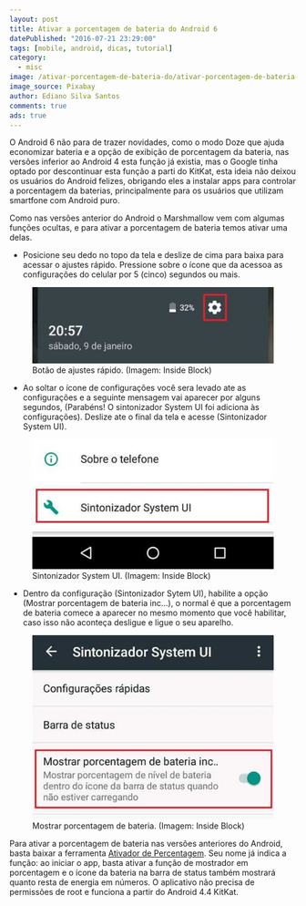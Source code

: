 ```yaml
---
layout: post
title: Ativar a porcentagem de bateria do Android 6
datePublished: "2016-07-21 23:29:00"
tags: [mobile, android, dicas, tutorial]
category:
  - misc
image: /ativar-porcentagem-de-bateria-do/ativar-porcentagem-de-bateria-do.jpg
image_source: Pixabay
author: Ediano Silva Santos
comments: true
ads: true
---
```


O Android 6 não para de trazer novidades, como o modo Doze que ajuda economizar bateria e a opção de exibição de porcentagem da bateria, nas versões inferior ao Android 4 esta função já existia, mas o Google tinha optado por descontinuar esta função a parti do KitKat, esta ideia não deixou os usuários do Android felizes, obrigando eles a instalar apps para controlar a porcentagem da baterias, principalmente para os usuários que utilizam smartfone com Android puro.

Como nas versões anterior do Android o Marshmallow vem com algumas funções ocultas, e para ativar a porcentagem de bateria temos ativar uma delas.

* Posicione seu dedo no topo da tela e deslize de cima para baixa para acessar o ajustes rápido. Pressione sobre o ícone que da acessoa as configurações do celular por 5 (cinco) segundos ou mais.

<figure class="image">
<img alt="Botão de ajustes rápido do Android 6" src="/assets/blog/ativar-porcentagem-de-bateria-do/botao-configuracao.jpg">
<figcaption>Botão de ajustes rápido. (Imagem: Inside Block)</figcaption>
</figure>

* Ao soltar o ícone de configurações você sera levado ate as configurações e a seguinte mensagem vai aparecer por alguns segundos, (Parabéns! O sintonizador System UI foi adiciona às configurações). Deslize ate o final da tela e acesse (Sintonizador System UI).

<figure class="image">
<img alt="Sintonizador System UI do Andriod 6" src="/assets/blog/ativar-porcentagem-de-bateria-do/menu.jpg">
<figcaption>Sintonizador System UI. (Imagem: Inside Block)</figcaption>
</figure>

* Dentro da configuração (Sintonizador Sytem UI), habilite a opção (Mostrar porcentagem de bateria inc…), o normal é que a porcentagem de bateria comece a aparecer no mesmo momento que você habilitar, caso isso não aconteça desligue e ligue o seu aparelho.

<figure class="image">
<img alt="Mostrar porcentagem de bateria Android 6" src="/assets/blog/ativar-porcentagem-de-bateria-do/menu-sintonizado-system-ui.jpg">
<figcaption>Mostrar porcentagem de bateria. (Imagem: Inside Block)</figcaption>
</figure>

Para ativar a porcentagem de bateria nas versões anteriores do Android, basta baixar a ferramenta <a href="https://play.google.com/store/apps/details?id=de.kroegerama.android4batpercent" target="_blank" rel="noopener">Ativador de Percentagem</a>. Seu nome já indica a função: ao iniciar o app, basta ativar a função de mostrador em porcentagem e o ícone da bateria na barra de status também mostrará quanto resta de energia em números. O aplicativo não precisa de permissões de root e funciona a partir do Android 4.4 KitKat.
